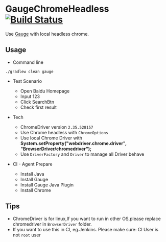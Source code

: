 # GaugeChromeHeadless[![Build Status](https://travis-ci.org/aimer1124/GaugeChromeHeadless.svg?branch=master)](https://travis-ci.org/aimer1124/GaugeChromeHeadless)

Use [Gauge](https://gauge.org/index.html) with local headless chrome.

## Usage

- Command line

```
./gradlew clean gauge
```

- Test Scenario
    - Open Baidu Homepage
    - Input 123
    - Click SearchBtn
    - Check first result

- Tech
    - ChromeDriver version `2.35.528157`
    - Use Chrome headless with `ChromeOptions`
    - Use local Chrome Driver with **System.setProperty("webdriver.chrome.driver", "BrowserDriver/chromedriver");**
    - Use `DriverFactory` and `Driver` to manage all Driver behave
- CI - Agent Prepare
    - Install Java
    - Install Gauge
    - Install Gauge Java Plugin
    - Install Chrome


## Tips

- ChromeDriver is for linux,If you want to run in other OS,please replace chromedriver in `BrowserDriver` folder.
- If you want to use this in CI, eg.Jenkins. Please make sure: CI User is not `root` user






